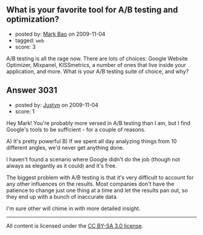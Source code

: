 ## What is your favorite tool for A/B testing and optimization?

- posted by: [Mark Bao](https://stackexchange.com/users/-1/58-mark-bao) on 2009-11-04
- tagged: `web`
- score: 3

A/B testing is all the rage now. There are lots of choices: Google Website Optimizer, Mixpanel, KISSmetrics, a number of ones that live inside your application, and more. What is your A/B testing suite of choice, and why?


## Answer 3031

- posted by: [Justyn](https://stackexchange.com/users/-1/605-justyn) on 2009-11-04
- score: 1

Hey Mark! You're probably more versed in A/B testing than I am, but I find Google's tools to be sufficient - for a couple of reasons.

A) It's pretty powerful
B) If we spent all day analyzing things from 10 different angles, we'd never get anything done.

I haven't found a scenario where Google didn't do the job (though not always as elegantly as it could) and it's free.

The biggest problem with A/B testing is that it's very difficult to account for any other influences on the results. Most companies don't have the patience to change just one thing at a time and let the results pan out, so they end up with a bunch of inaccurate data.

I'm sure other will chime in with more detailed insight.



---

All content is licensed under the [CC BY-SA 3.0 license](https://creativecommons.org/licenses/by-sa/3.0/).
